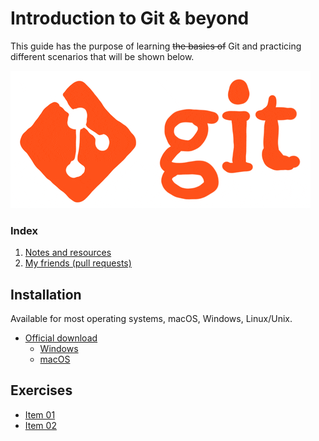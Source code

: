 # Introduction to Git & beyond
This guide has the purpose of learning ~~the basics of~~ Git and practicing different scenarios that will be shown below.

![Picture_01](./images/git.gif)

### Index
1. [Notes and resources](./resources-notes/additional_resources.md)
3. [My friends (pull requests)](./Pool%20Folder%20(Pull%20Requests)/README.md)

## Installation
Available for most operating systems, macOS, Windows, Linux/Unix.

- [Official download](https://git-scm.com/downloads)
    - [Windows](./guides/guide-windows.md)
    - [macOS](./guides/guide-macos.md)

## Exercises

- [Item 01](./exercises/exercises-01.md)
- [Item 02](./exercises/exercises-02.md)

<!-- It is a secret, send me coffee please. Oswald TC - Feb 26th 2023 -->